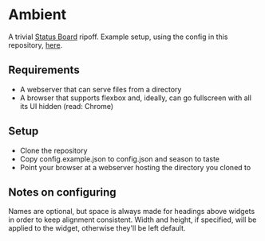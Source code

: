 # Ambient

A trivial [Status Board](http://www.panic.com/statusboard/) ripoff. Example
setup, using the config in this repository, [here](http://colons.co/ambient/).

## Requirements

- A webserver that can serve files from a directory
- A browser that supports flexbox and, ideally, can go fullscreen with all its
  UI hidden (read: Chrome)

## Setup

- Clone the repository
- Copy config.example.json to config.json and season to taste
- Point your browser at a webserver hosting the directory you cloned to

## Notes on configuring

Names are optional, but space is always made for headings above widgets in
order to keep alignment consistent. Width and height, if specified, will be
applied to the widget, otherwise they'll be left default.
